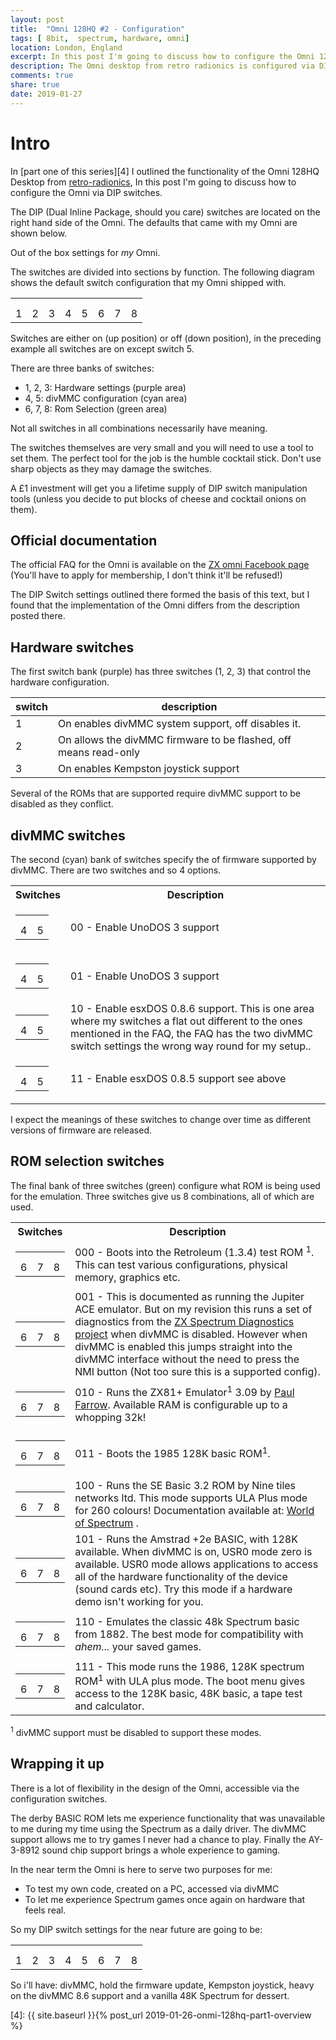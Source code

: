 ```yaml
---
layout: post
title:  "Omni 128HQ #2 - Configuration"
tags: [ 8bit,  spectrum, hardware, omni]
location: London, England
excerpt: In this post I'm going to discuss how to configure the Omni 128HQ Desktop via DIP switches.
description: The Omni desktop from retro radionics is configured via DIP switches, in this article we discuss the available options. 
comments: true
share: true
date: 2019-01-27
---
```

# Intro

In [part one of this series][4] I outlined the functionality of the Omni 128HQ Desktop from [retro-radionics][1], In this post I'm going to discuss how to configure the Omni via DIP switches.

The DIP (Dual Inline Package, should you care) switches are located on the right hand side of the Omni. The defaults that came with my Omni are shown below.

<div class="dbImg zoom100 centeredImg" data-src="omni-128-desktop/omni_switches.png" alt="Picture of the default configuration settings for the DIP switches." ></div>

<div class="dbCaption">
Out of the box settings for <em>my</em> Omni.
</div>

The switches are divided into sections by function. The following diagram shows the default switch configuration that my Omni shipped with.

<table class="omni-dip">
    <tr>
    <td class="h"><div class="i"></div></td> <td class="h"><div class="i"></div></td><td class="h"><div class="i"></div></td><td class="d"><div class="i"></div></td>
    <td class="d"><div class="o"></div></td><td class="r"><div class="i"></div></td><td class="r"><div class="i"></div></td><td class="r"><div class="i"></div></td>
    </tr>
    <tr>
    <td class="h"><div class="o"></div></td> <td class="h"><div class="o"></div></td><td class="h"><div class="o"></div></td><td class="d"><div class="o"></div></td>
    <td class="d"><div class="i"></div></td><td class="r"><div class="o"></div></td><td class="r"><div class="o"></div></td><td class="r"><div class="o"></div></td>
    </tr>
    <tr>
    <td class="h">1</td><td class="h">2</td><td class="h">3</td><td class="d">4</td><td class="d">5</td><td class="r">6</td><td class="r">7</td><td class="r">8</td>
    </tr>
</table>

Switches are either on (up position) or off (down position), in the preceding example all switches are on except switch 5.

There are three banks of switches:

+ 1, 2, 3: Hardware settings (purple area)
+ 4, 5: divMMC configuration (cyan area)
+ 6, 7, 8: Rom Selection (green area)

Not all switches in all combinations necessarily have meaning.

The switches themselves are very small and you will need to use a tool to set them. The perfect tool for the job is the humble cocktail stick. Don't use sharp objects as they may damage the switches.

<div class="dbImg zoom50 centeredImg" data-src="omni-128-desktop/picks.png" alt="Picture of some cocktail sticks." ></div>

<div class="dbCaption">
A £1 investment will get you a lifetime supply of DIP switch manipulation tools (unless you decide to put blocks of cheese and cocktail onions on them).
</div>

## Official documentation

The official FAQ for the Omni is available on the [ZX omni Facebook page][3] (You'll have to apply for membership, I don't think it'll be refused!) 

The DIP Switch settings outlined there formed the basis of this text, but I found that the implementation of the Omni differs from the description posted there.


## Hardware switches

The first switch bank (purple) has three switches (1, 2, 3) that control the hardware configuration.

| switch | description |
| ------ | ----------- |
| 1 | On enables divMMC system support, off disables it. |
| 2 | On allows the divMMC firmware to be flashed, off means read-only |
| 3 | On enables Kempston joystick support |

Several of the ROMs that are supported require divMMC support to be disabled as they conflict.

## divMMC switches

The second (cyan) bank of switches specify the of firmware supported by divMMC. There are two switches and so 4 options.

<table>
    <tr>
        <th>Switches</th><th>Description</th>
    </tr>
    <tr>
        <td>
            <table class="omni-dip">
                <tr>
                    <td class="d"><div class="o"></div></td>
                    <td class="d"><div class="o"></div></td>
                </tr>
                <tr>
                    <td class="d"><div class="i"></div></td>
                    <td class="d"><div class="i"></div></td>
                </tr>
                <tr>
                    <td class="d">4</td>
                    <td class="d">5</td>
                </tr>
            </table>
        </td>
        <td> 00 - Enable UnoDOS 3 support </td>
    </tr>
    <tr>
        <td>
            <table class="omni-dip">
                <tr>
                    <td class="d"><div class="o"></div></td>
                    <td class="d"><div class="i"></div></td>
                </tr>
                <tr>
                    <td class="d"><div class="i"></div></td>
                    <td class="d"><div class="o"></div></td>
                </tr>
                <tr>
                    <td class="d">4</td>
                    <td class="d">5</td>
                </tr>
            </table>
        </td>
        <td> 01 - Enable UnoDOS 3 support </td>
    </tr>
    <tr>
        <td>
            <table class="omni-dip">
                <tr>
                    <td class="d"><div class="i"></div></td>
                    <td class="d"><div class="o"></div></td>
                </tr>
                <tr>
                    <td class="d"><div class="o"></div></td>
                    <td class="d"><div class="i"></div></td>
                </tr>
                <tr>
                    <td class="d">4</td>
                    <td class="d">5</td>
                </tr>
            </table>
        </td>
        <td> 10 - Enable  esxDOS 0.8.6 support. This is one area where my switches a flat out different to the ones mentioned in the FAQ, the FAQ has the two divMMC switch settings the wrong way round for my setup.. </td>
    </tr>

<tr>
        <td>
            <table class="omni-dip">
                <tr>
                    <td class="d"><div class="i"></div></td>
                    <td class="d"><div class="i"></div></td>
                </tr>
                <tr>
                    <td class="d"><div class="o"></div></td>
                    <td class="d"><div class="o"></div></td>
                </tr>
                <tr>
                    <td class="d">4</td>
                    <td class="d">5</td>
                </tr>
            </table>
        </td>
        <td> 11 - Enable  esxDOS 0.8.5 support see above

</table>

I expect the meanings of these switches to change over time as different versions of firmware are released.

## ROM selection switches

The final bank of  three switches (green) configure what ROM is being used for the emulation. Three switches give us 8 combinations, all of which are used.

<table>
    <tr>
        <th>Switches</th><th>Description</th>
    </tr>
    <tr>
        <td>
            <table class="omni-dip">
                <tr><td class="r"><div class="o"></div></td><td class="r"><div class="o"></div></td><td class="r"><div class="o"></div></td></tr>
                <tr><td class="r"><div class="i"></div></td><td class="r"><div class="i"></div></td><td class="r"><div class="i"></div></td></tr>
                <tr><td class="r">6</td><td class="r">7</td><td class="r">8</td></tr>
            </table>
        </td>
        <td> 000 -  Boots into the Retroleum (1.3.4) test ROM <sup>1</sup>. This can test various configurations, physical memory, graphics etc. </td>
    </tr>
    <tr>
        <td>
            <table class="omni-dip">
                <tr><td class="r"><div class="o"></div></td><td class="r"><div class="o"></div></td><td class="r"><div class="i"></div></td></tr>
                <tr><td class="r"><div class="i"></div></td><td class="r"><div class="i"></div></td><td class="r"><div class="o"></div></td></tr>
                <tr><td class="r">6</td><td class="r">7</td><td class="r">8</td></tr>
            </table>
        </td>
        <td> 001 - This is documented as running the Jupiter ACE emulator. But on my revision this runs a set of diagnostics from the <a href="https://github.com/brendanalford/zx-diagnostics/wiki">ZX Spectrum Diagnostics project</a> when divMMC is disabled. However when divMMC is enabled this jumps straight into the divMMC interface without the need to press the NMI button (Not too sure this is a supported config). </td>
    </tr>
    <tr>
        <td>
            <table class="omni-dip">
                <tr><td class="r"><div class="o"></div></td><td class="r"><div class="i"></div></td><td class="r"><div class="o"></div></td></tr>
                <tr><td class="r"><div class="i"></div></td><td class="r"><div class="o"></div></td><td class="r"><div class="i"></div></td></tr>
                <tr><td class="r">6</td><td class="r">7</td><td class="r">8</td></tr>
            </table>
        </td>
        <td> 010 - Runs the ZX81+ Emulator<sup>1</sup> 3.09 by <a href="http://www.fruitcake.plus.com/"> Paul Farrow</a>. Available RAM is configurable up to a whopping 32k!
        </td>
    </tr>
    <tr>
        <td>
            <table class="omni-dip">
                <tr><td class="r"><div class="o"></div></td><td class="r"><div class="i"></div></td><td class="r"><div class="i"></div></td></tr>
                <tr><td class="r"><div class="i"></div></td><td class="r"><div class="o"></div></td><td class="r"><div class="o"></div></td></tr>
                <tr><td class="r">6</td><td class="r">7</td><td class="r">8</td></tr>
            </table>
        </td>
        <td> 011 - Boots the 1985 128K basic ROM<sup>1</sup>.</td>
    </tr>
    <tr>
        <td>
            <table class="omni-dip">
                <tr><td class="r"><div class="i"></div></td><td class="r"><div class="o"></div></td><td class="r"><div class="o"></div></td></tr>
                <tr><td class="r"><div class="o"></div></td><td class="r"><div class="i"></div></td><td class="r"><div class="i"></div></td></tr>
                <tr><td class="r">6</td><td class="r">7</td><td class="r">8</td></tr>
            </table>
        </td>
        <td> 100 - Runs the  SE Basic 3.2 ROM by Nine tiles networks ltd. This mode supports ULA Plus mode for 260 colours! Documentation available at: <a href="http://www.worldofspectrum.org/infoseekid.cgi?id=0027510">World of Spectrum</a> .
        </td>
    </tr>
    <tr>
        <td>
            <table class="omni-dip">
                <tr><td class="r"><div class="i"></div></td><td class="r"><div class="o"></div></td><td class="r"><div class="i"></div></td></tr>
                <tr><td class="r"><div class="o"></div></td><td class="r"><div class="i"></div></td><td class="r"><div class="o"></div></td></tr>
                <tr><td class="r">6</td><td class="r">7</td><td class="r">8</td></tr>
            </table>
        </td>
        <td> 101 - Runs the Amstrad +2e BASIC, with 128K available. When divMMC is on, USR0 mode zero is available. USR0 mode allows applications to access all of the hardware functionality of the device (sound cards etc). Try this mode if a hardware demo isn't working for you.   </td>
    </tr>
    <tr>
        <td>
            <table class="omni-dip">
                <tr><td class="r"><div class="i"></div></td><td class="r"><div class="i"></div></td><td class="r"><div class="o"></div></td></tr>
                <tr><td class="r"><div class="o"></div></td><td class="r"><div class="o"></div></td><td class="r"><div class="i"></div></td></tr>
                <tr><td class="r">6</td><td class="r">7</td><td class="r">8</td></tr>
            </table>
        </td>
        <td> 110 - Emulates the classic 48k Spectrum basic from 1882. The best mode for compatibility with <em>ahem...</em> your saved games. </td>
    </tr>
    <tr>
        <td>
            <table class="omni-dip">
                <tr><td class="r"><div class="i"></div></td><td class="r"><div class="i"></div></td><td class="r"><div class="i"></div></td></tr>
                <tr><td class="r"><div class="o"></div></td><td class="r"><div class="o"></div></td><td class="r"><div class="o"></div></td></tr>
                <tr><td class="r">6</td><td class="r">7</td><td class="r">8</td></tr>
            </table>
        </td>
        <td> 111 -  This mode runs the 1986, 128K spectrum ROM<sup>1</sup> with ULA plus mode. The boot menu gives access to the 128K basic, 48K basic, a tape test and calculator.
        </td>
    </tr>
</table>

<sup>1</sup> divMMC support must be disabled to support these modes.

## Wrapping it up

There is a lot of flexibility in the design of the Omni, accessible via the configuration switches.

The derby BASIC ROM lets me experience functionality that was  unavailable to me during my time using the Spectrum as a daily driver. The divMMC support allows me to try games I never had a chance to play. Finally the AY-3-8912 sound chip support brings a whole experience to gaming.

In the near term the Omni is here to serve two purposes for me:

+ To test my own code, created on a PC, accessed via divMMC
+ To let me experience Spectrum games once again on hardware that feels real.

So my DIP switch settings for the near future are going to be:

<table class="omni-dip">
    <tr>
    <td class="h"><div class="i"></div></td> <td class="h"><div class="o"></div></td><td class="h"><div class="i"></div></td><td class="d"><div class="i"></div></td>
    <td class="d"><div class="i"></div></td><td class="r"><div class="i"></div></td><td class="r"><div class="i"></div></td><td class="r"><div class="o"></div></td>
    </tr>
    <tr>
    <td class="h"><div class="o"></div></td> <td class="h"><div class="i"></div></td><td class="h"><div class="o"></div></td><td class="d"><div class="o"></div></td>
    <td class="d"><div class="o"></div></td><td class="r"><div class="o"></div></td><td class="r"><div class="o"></div></td><td class="r"><div class="i"></div></td>
    </tr>
    <tr>
    <td class="h">1</td><td class="h">2</td><td class="h">3</td><td class="d">4</td><td class="d">5</td><td class="r">6</td><td class="r">7</td><td class="r">8</td>
    </tr>
</table>

So i'll have: divMMC, hold the firmware update, Kempston joystick, heavy on the divMMC 8.6 support and a vanilla 48K Spectrum for dessert.

[1]: https://retroradionics.co.uk/
[2]: https://github.com/brendanalford/zx-diagnostics/wiki
[3]: https://www.facebook.com/groups/519934131721262/files/
[4]: {{ site.baseurl }}{% post_url 2019-01-26-onmi-128hq-part1-overview %}